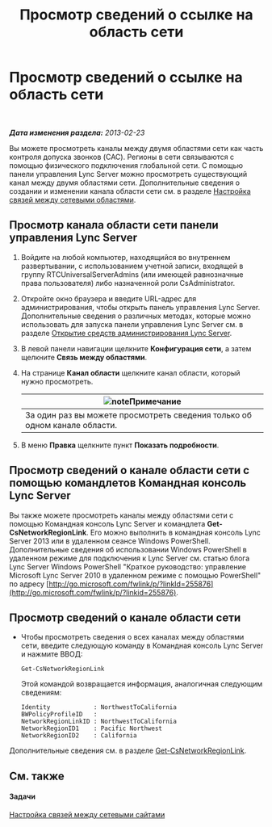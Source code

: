﻿---
title: Просмотр сведений о ссылке на область сети
TOCTitle: Просмотр сведений о ссылке на область сети
ms:assetid: 7b6b2ea2-83d8-4376-afb2-70e5d2cf6444
ms:mtpsurl: https://technet.microsoft.com/ru-ru/library/JJ688102(v=OCS.15)
ms:contentKeyID: 49888056
ms.date: 05/19/2016
mtps_version: v=OCS.15
ms.translationtype: HT
---

# Просмотр сведений о ссылке на область сети

 

_**Дата изменения раздела:** 2013-02-23_

Вы можете просмотреть каналы между двумя областями сети как часть контроля допуска звонков (CAC). Регионы в сети связываются с помощью физического подключения глобальной сети. С помощью панели управления Lync Server можно просмотреть существующий канал между двумя областями сети. Дополнительные сведения о создании и изменении канала области сети см. в разделе [Настройка связей между сетевыми областями](lync-server-2013-configuring-network-region-links.md).

## Просмотр канала области сети панели управления Lync Server

1.  Войдите на любой компьютер, находящийся во внутреннем развертывании, с использованием учетной записи, входящей в группу RTCUniversalServerAdmins (или имеющей равнозначные права пользователя) либо назначенной роли CsAdministrator.

2.  Откройте окно браузера и введите URL-адрес для администрирования, чтобы открыть панель управления Lync Server. Дополнительные сведения о различных методах, которые можно использовать для запуска панели управления Lync Server см. в разделе [Открытие средств администрирования Lync Server](lync-server-2013-open-lync-server-administrative-tools.md).

3.  В левой панели навигации щелкните **Конфигурация сети**, а затем щелкните **Связь между областями**.

4.  На странице **Канал области** щелкните канал области, который нужно просмотреть.
    
    <table>
    <thead>
    <tr class="header">
    <th><img src="images/Gg398412.note(OCS.15).gif" title="note" alt="note" />Примечание</th>
    </tr>
    </thead>
    <tbody>
    <tr class="odd">
    <td>За один раз вы можете просмотреть сведения только об одном канале области.</td>
    </tr>
    </tbody>
    </table>


5.  В меню **Правка** щелкните пункт **Показать подробности**.

## Просмотр сведений о канале области сети с помощью командлетов Командная консоль Lync Server

Вы также можете просмотреть каналы между областями сети с помощью Командная консоль Lync Server и командлета **Get-CsNetworkRegionLink**. Его можно выполнить в командная консоль Lync Server 2013 или в удаленном сеансе Windows PowerShell. Дополнительные сведения об использовании Windows PowerShell в удаленном режиме для подключения к Lync Server см. статью блога Lync Server Windows PowerShell "Краткое руководство: управление Microsoft Lync Server 2010 в удаленном режиме с помощью PowerShell" по адресу [http://go.microsoft.com/fwlink/p/?linkId=255876](http://go.microsoft.com/fwlink/p/?linkid=255876).

## Просмотр сведений о канале области сети

  - Чтобы просмотреть сведения о всех каналах между областями сети, введите следующую команду в Командная консоль Lync Server и нажмите ВВОД:
    
        Get-CsNetworkRegionLink
    
    Этой командой возвращается информация, аналогичная следующим сведениям:
    
        Identity            : NorthwestToCalifornia
        BWPolicyProfileID   :
        NetworkRegionLinkID : NorthwestToCalifornia
        NetworkRegionID1    : Pacific Northwest
        NetworkRegionID2    : California

Дополнительные сведения см. в разделе [Get-CsNetworkRegionLink](https://docs.microsoft.com/en-us/powershell/module/skype/Get-CsNetworkRegionLink).

## См. также

#### Задачи

[Настройка связей между сетевыми сайтами](lync-server-2013-configuring-network-site-links.md)

